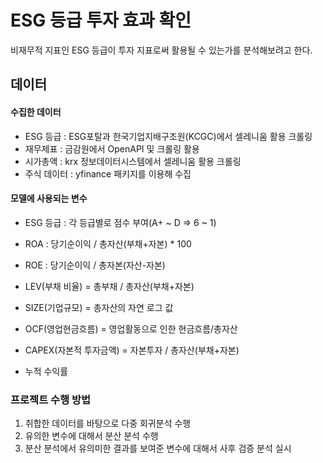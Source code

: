 # ESG 등급 투자 효과 확인

비재무적 지표인 ESG 등급이 투자 지표로써 활용될 수 있는가를 분석해보려고 한다.



## 데이터

####  수집한 데이터

- ESG 등급 : ESG포탈과 한국기업지배구조원(KCGC)에서 셀레니움 활용 크롤링
- 재무제표 :  금감원에서 OpenAPI 및 크롤링 활용
- 시가총액 : krx 정보데이터시스템에서 셀레니움 활용 크롤링
- 주식 데이터 : yfinance 패키지를 이용해 수집

#### 모델에 사용되는 변수

- ESG 등급 : 각 등급별로 점수 부여(A+ ~ D => 6 ~ 1)

- ROA : 당기순이익 / 총자산(부채+자본) * 100
  
- ROE : 당기순이익 / 총자본(자산-자본)
  
- LEV(부채 비율) = 총부채 / 총자산(부채+자본)

- SIZE(기업규모) = 총자산의 자연 로그 값

- OCF(영업현금흐름) = 영업활동으로 인한 현금흐름/총자산

- CAPEX(자본적 투자금액) = 자본투자 / 총자산(부채+자본)

- 누적 수익률

### 프로젝트 수행 방법

1. 취합한 데이터를 바탕으로 다중 회귀분석 수행
2. 유의한 변수에 대해서 분산 분석 수행
3. 분산 분석에서 유의미한 결과를 보여준 변수에 대해서 사후 검증 분석 실시
